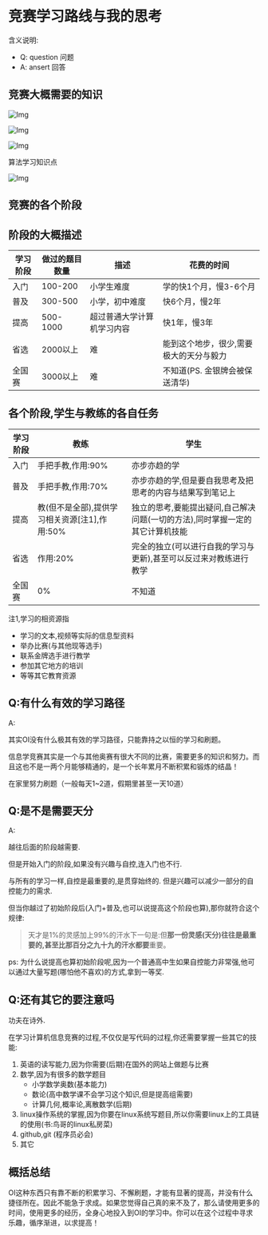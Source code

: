 
# 竞赛学习路线与我的思考

含义说明:

- Q: question 问题
- A: ansert 回答

## 竞赛大概需要的知识


![Img](./竞赛学习路线/img-20220701173317.png)

![Img](./竞赛学习路线/img-20220701173451.png)

![Img](./竞赛学习路线/img-20220701173602.png)


算法学习知识点


![Img](./竞赛学习路线/img-20220701174142.png)

## 竞赛的各个阶段

## 阶段的大概描述

| 学习阶段 | 做过的题目数量 | 描述                       | 花费的时间                              |
|----------|----------------|----------------------------|-----------------------------------------|
| 入门     | 100-200        | 小学生难度                 | 学的快1个月，慢3-6个月                  |
| 普及     | 300-500        | 小学，初中难度             | 快6个月，慢2年                          |
| 提高     | 500-1000       | 超过普通大学计算机学习内容 | 快1年，慢3年                            |
| 省选     | 2000以上       | 难                         | 能到这个地步，很少,需要极大的天分与毅力 |
| 全国赛   | 3000以上       | 难                         | 不知道(PS. 金银牌会被保送清华)          |

## 各个阶段,学生与教练的各自任务

| 学习阶段 | 教练                                          | 学生                                                                          |
|----------|-----------------------------------------------|-------------------------------------------------------------------------------|
| 入门     | 手把手教,作用:90%                             | 亦步亦趋的学                                                                  |
| 普及     | 手把手教,作用:70%                             | 亦步亦趋的学,但是要自我思考及把思考的内容与结果写到笔记上                     |
| 提高     | 教(但不是全部),提供学习相关资源[注1],作用:50% | 独立的思考,要能提出疑问,自己解决问题(一切的方法),同时掌握一定的其它计算机技能 |
| 省选     | 作用:20%                                      | 完全的独立(可以进行自我的学习与更新),甚至可以反过来对教练进行教学             |
| 全国赛   | 0%                                            | 不知道                                                                        |


注1,学习的相资源指

- 学习的文本,视频等实际的信息型资料
- 举办比赛(与其他现等选手)
- 联系金牌选手进行教学
- 参加其它地方的培训
- 等等其它教育资源

## Q:有什么有效的学习路径

A:

其实OI没有什么极其有效的学习路径，只能靠持之以恒的学习和刷题。

信息学竞赛其实是一个与其他奥赛有很大不同的比赛，需要更多的知识和努力。而且这也不是一两个月能够精通的，是一个长年累月不断积累和锻炼的结晶！

在家里努力刷题（一般每天1~2道，假期里甚至一天10道）

## Q:是不是需要天分

A:

越往后面的阶段越需要.

但是开始入门的阶段,如果没有兴趣与自控,连入门也不行.

与所有的学习一样,自控是最重要的,是贯穿始终的. 但是兴趣可以减少一部分的自控能力的需求.

但当你越过了初始阶段后(入门+普及,也可以说提高这个阶段也算),那你就符合这个规律:

> 天才是1%的灵感加上99%的汗水下一句是:但**那一份灵感(天分)往往是最重要的,甚至比那百分之九十九的汗水都要**重要。

ps: 为什么说提高也算初始阶段呢,因为一个普通高中生如果自控能力非常强,他可以通过大量写题(哪怕他不喜欢)的方式,拿到一等奖.


## Q:还有其它的要注意吗

功夫在诗外.

在学习计算机信息竞赛的过程,不仅仅是写代码的过程,你还需要掌握一些其它的技能:

1. 英语的读写能力,因为你需要(后期)在国外的网站上做题与比赛
2. 数学,因为有很多的数学题目
    - 小学数学奥数(基本能力)
    - 数论(高中数学课不会学习这个知识,但是提高组需要)
    - 计算几何,概率论,离散数学(后期)
3. linux操作系统的掌握,因为你要在linux系统写题目,所以你需要linux上的工具链的使用(书:鸟哥的linux私房菜)
4. github,git (程序员必会)
5. 其它


## 概括总结

OI这种东西只有靠不断的积累学习、不懈刷题，才能有显著的提高，并没有什么捷径所在。因此不能急于求成。如果您觉得自己真的来不及了，那么请使用更多的时间，使用更多的经历，全身心地投入到OI的学习中。你可以在这个过程中寻求乐趣，循序渐进，以求提高！

